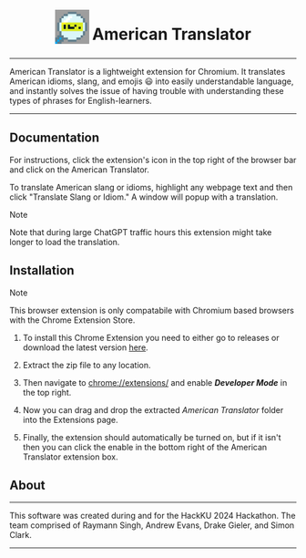<h1 align="center">
<sub>
<a href="https://github.com/RaymannS/HackKU-24/releases/download/v1.0.0/American.Translator.zip"><img src="https://github.com/RaymannS/HackKU-24/blob/main/American Translator/icon128.png" height="60" width="60"></a>
</sub>
American Translator
</h1>

***

American Translator is a lightweight extension for Chromium. It translates American idioms, slang, and emojis 😃 into easily understandable language, and instantly solves the issue of having trouble with understanding these types of phrases for English-learners. 

***

## Documentation

For instructions, click the extension's icon in the top right of the browser bar and click on the American Translator. 

To translate American slang or idioms, highlight any webpage text and then click "Translate Slang or Idiom." A window will popup with a translation.
> [!NOTE]
> Note that during large ChatGPT traffic hours this extension might take longer to load the translation.

## Installation

> [!NOTE]
> This browser extension is only compatabile with Chromium based browsers with the Chrome Extension Store.

1. To install this Chrome Extension you need to either go to releases or download the latest version [here](https://github.com/RaymannS/HackKU-24/releases/tag/v1.0.0).

2. Extract the zip file to any location.

3. Then navigate to [chrome://extensions/](chrome://extensions/) and enable ***Developer Mode*** in the top right.

4. Now you can drag and drop the extracted *American Translator* folder into the Extensions page.

5. Finally, the extension should automatically be turned on, but if it isn't then you can click the enable in the bottom right of the American Translator extension box.

## About

***

This software was created during and for the HackKU 2024 Hackathon. The team comprised of Raymann Singh, Andrew Evans, Drake Gieler, and Simon Clark.

***